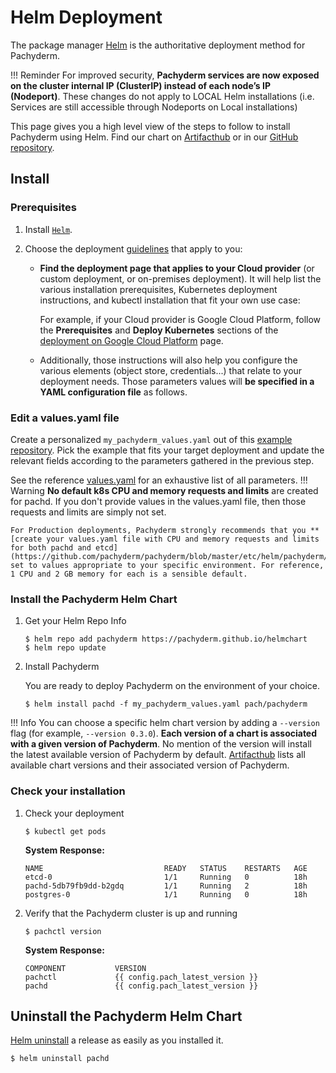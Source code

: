 # Helm Deployment

The package manager [Helm](https://helm.sh/docs/intro/install/#helm) is the authoritative deployment method for Pachyderm.

!!! Reminder
    For improved security, **Pachyderm services are now exposed on the cluster internal IP (ClusterIP) instead of each node’s IP (Nodeport)**. These changes do not apply to LOCAL Helm installations (i.e. Services are still accessible through Nodeports on Local installations)

This page gives you a high level view of the steps to follow to install Pachyderm using Helm. Find our chart on [Artifacthub](https://artifacthub.io/packages/helm/pachyderm/pachyderm) or in our [GitHub repository](https://github.com/pachyderm/pachyderm/tree/master/etc/helm/pachyderm).

## Install
### Prerequisites
1. Install [`Helm`](https://helm.sh/docs/intro/install/). 

1. Choose the deployment [guidelines](https://docs.pachyderm.com/latest/deploy-manage/deploy/) that apply to you:
    * **Find the deployment page that applies to your Cloud provider** (or custom deployment, or on-premises deployment).
    It will help list the various installation prerequisites, Kubernetes deployment instructions, and kubectl installation that fit your own use case:
    
        For example, if your Cloud provider is Google Cloud Platform, follow the **Prerequisites** and **Deploy Kubernetes** sections of the [deployment on Google Cloud Platform](https://docs.pachyderm.com/latest/deploy-manage/deploy/google_cloud_platform/#google-cloud-platform) page.

    * Additionally, those instructions will also help you configure the various elements (object store, credentials...) that relate to your deployment needs. Those parameters values will **be specified in a YAML configuration file** as follows.

### Edit a values.yaml file
Create a personalized `my_pachyderm_values.yaml` out of this [example repository](https://github.com/pachyderm/pachyderm/tree/master/etc/helm/examples). Pick the example that fits your target deployment and update the relevant fields according to the parameters gathered in the previous step.   

See the reference [values.yaml](https://github.com/pachyderm/pachyderm/blob/master/etc/helm/pachyderm/values.yaml) for an exhaustive list of all parameters.
!!! Warning
    **No default k8s CPU and memory requests and limits** are created for pachd.  If you don't provide values in the values.yaml file, then those requests and limits are simply not set. 
    
    For Production deployments, Pachyderm strongly recommends that you **[create your values.yaml file with CPU and memory requests and limits for both pachd and etcd](https://github.com/pachyderm/pachyderm/blob/master/etc/helm/pachyderm/values.yaml)** set to values appropriate to your specific environment. For reference, 1 CPU and 2 GB memory for each is a sensible default.    
###  Install the Pachyderm Helm Chart
1. Get your Helm Repo Info
    ```shell
    $ helm repo add pachyderm https://pachyderm.github.io/helmchart
    $ helm repo update
    ```

1. Install Pachyderm

    You are ready to deploy Pachyderm on the environment of your choice.
    ```shell
    $ helm install pachd -f my_pachyderm_values.yaml pach/pachyderm
    ```
!!! Info
    You can choose a specific helm chart version by adding a `--version` flag (for example, `--version 0.3.0`). 
    **Each version of a chart is associated with a given version of Pachyderm**. No mention of the version will install the latest available version of Pachyderm by default. 
    [Artifacthub](https://artifacthub.io/packages/helm/pachyderm/pachyderm) lists all available chart versions and their associated version of Pachyderm. 

### Check your installation

1. Check your deployment
    ```shell
    $ kubectl get pods
    ```

    **System Response:**

    ```
    NAME                           READY   STATUS    RESTARTS   AGE
    etcd-0                         1/1     Running   0          18h
    pachd-5db79fb9dd-b2gdq         1/1     Running   2          18h
    postgres-0                     1/1     Running   0          18h
    ```

1. Verify that the Pachyderm cluster is up and running

    ```shell
    $ pachctl version
    ```

    **System Response:**

    ```
    COMPONENT           VERSION
    pachctl             {{ config.pach_latest_version }}
    pachd               {{ config.pach_latest_version }}
    ```

## Uninstall the Pachyderm Helm Chart
[Helm uninstall](https://helm.sh/docs/helm/helm_uninstall/) a release as easily as you installed it.
```shell
$ helm uninstall pachd 
```
